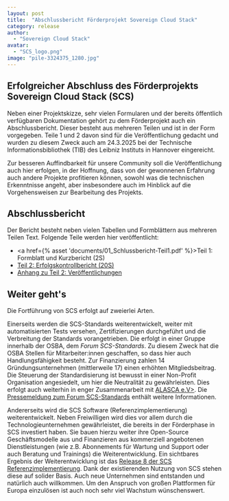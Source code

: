 ```yaml
---
layout: post
title:  "Abschlussbericht Förderprojekt Sovereign Cloud Stack"
category: release
author:
  - "Sovereign Cloud Stack"
avatar:
  - "SCS_logo.png"
image: "pile-3324375_1280.jpg"
---
```

## Erfolgreicher Abschluss des Förderprojekts Sovereign Cloud Stack (SCS)

Neben einer Projektskizze, sehr vielen Formularen und der bereits öffentlich
verfügbaren Dokumentation gehört zu dem Förderprojekt auch ein
Abschlussbericht. Dieser besteht aus mehreren Teilen und ist in der Form
vorgegeben. Teile 1 und 2 davon sind für die Veröffentlichung gedacht und 
wurden zu diesem Zweck auch am 24.3.2025 bei der Technische 
Informationsbibliothek (TIB) des Leibniz Instituts in Hannover eingereicht.

Zur besseren Auffindbarkeit für unsere Community soll die Veröffentlichung
auch hier erfolgen, in der Hoffnung, dass von der gewonnenen Erfahrung
auch andere Projekte profitieren können, sowohl was die technischen
Erkenntnisse angeht, aber insbesondere auch im Hinblick auf die Vorgehensweisen
zur Bearbeitung des Projekts.

## Abschlussbericht

Der Bericht besteht neben vielen Tabellen und Formblättern aus mehreren Teilen Text.
Folgende Teile werden hier veröffentlicht:
* <a href={% asset 'documents/01_Schlussbericht-Teil1.pdf' %}>Teil 1: Formblatt und Kurzbericht (2S)</a>
* [Teil 2: Erfolgskontrollbericht (20S)](documents/02_Schlussbericht-Teil2.pdf)
* [Anhang zu Teil 2: Veröffentlichungen](/assets/documents/05_Anlage_zur_Liste-Veroeffentlichungen.pdf)

## Weiter geht's

Die Fortführung von SCS erfolgt auf zweierlei Arten.

Einerseits werden die SCS-Standards weiterentwickelt, weiter mit automatisierten
Tests versehen, Zertifizierungen durchgeführt und die Verbreitung der Standards
vorangetrieben. Die erfolgt in einer Gruppe innerhalb der OSBA, dem
*Forum SCS-Standards*. Zu diesem Zweck hat die OSBA Stellen für Mitarbeiter:innen
geschaffen, so dass hier auch Handlungsfähigkeit besteht. Zur Finanzierung zahlen
14 Gründungsunternehmen (mittlerweile 17) einen erhöhten Mitgliedsbeitrag.
Die Steuerung der Standardisierung ist bewusst in einer Non-Profit Organisation
angesiedelt, um hier die Neutralität zu gewährleisten. Dies erfolgt auch weiterhin
in enger Zusammenarbeit mit [ALASCA e.V>](https://alasca.cloud/).
Die [Pressemeldung zum Forum SCS-Standards](https://www.sovereigncloudstack.org/de/announcements/osba-forum-scs-standards/)
enthält weitere Informationen.

Andererseits wird die SCS Software (Referenzimplementierung) weiterentwickelt.
Neben Freiwilligen wird dies vor allem durch die Technologieunternehmen
gewährleistet, die bereits in der Förderphase in SCS investiert haben. Sie
bauen hierzu weiter ihre Open-Source Geschäftsmodelle aus und Finanzieren aus
kommerziell angebotenen Dienstleistungen (wie z.B. Abonnements für Wartung und
Support oder auch Beratung und Trainings) die Weiterentwicklung.
Ein sichtbares Ergebnis der Weiterentwicklung ist das [Release 8 der SCS
Referenzimplementierung](https://www.sovereigncloudstack.org/de/announcements/release8/).
Dank der existierenden Nutzung von SCS stehen diese auf solider Basis.
Auch neue Unternehmen sind entstanden und natürlich auch willkommen.
Um den Anspruch von großen Plattformen für Europa einzulösen ist auch noch
sehr viel Wachstum wünschenswert.
